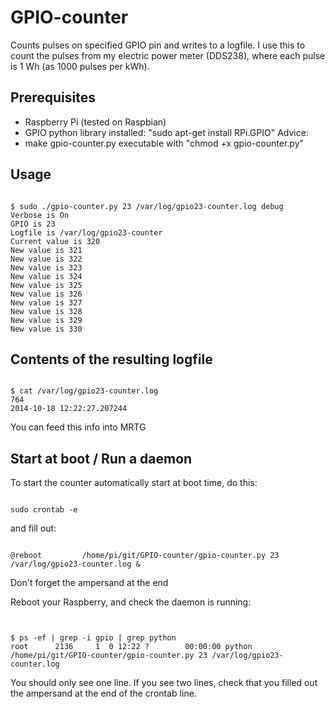 GPIO-counter
============

Counts pulses on specified GPIO pin and writes to a logfile. I use this to count the pulses from my electric power meter (DDS238), where each pulse is 1 Wh (as 1000 pulses per kWh).

Prerequisites
-------------
- Raspberry Pi (tested on Raspbian)
- GPIO python library installed: "sudo apt-get install RPi.GPIO"
Advice:
- make gpio-counter.py executable with "chmod +x gpio-counter.py"


Usage
-----
<pre><code>
$ sudo ./gpio-counter.py 23 /var/log/gpio23-counter.log debug
Verbose is On
GPIO is 23
Logfile is /var/log/gpio23-counter
Current value is 320
New value is 321
New value is 322
New value is 323
New value is 324
New value is 325
New value is 326
New value is 327
New value is 328
New value is 329
New value is 330
</code></pre>

Contents of the resulting logfile
---------------------------------

<pre><code>
$ cat /var/log/gpio23-counter.log
764
2014-10-18 12:22:27.207244
</code></pre>

You can feed this info into MRTG

Start at boot / Run a daemon
----------------------------

To start the counter automatically start at boot time, do this:

<pre><code>
sudo crontab -e
</code></pre>
and fill out:
<pre><code>
@reboot			/home/pi/git/GPIO-counter/gpio-counter.py 23 /var/log/gpio23-counter.log &
</code></pre>

Don't forget the ampersand at the end

Reboot your Raspberry, and check the daemon is running:

<pre><code>

$ ps -ef | grep -i gpio | grep python
root      2136     1  0 12:22 ?        00:00:00 python /home/pi/git/GPIO-counter/gpio-counter.py 23 /var/log/gpio23-counter.log
</code></pre>

You should only see one line. If you see two lines, check that you filled out the ampersand at the end of the crontab line.

